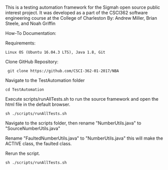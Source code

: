 This is a testing automation framework for the Sigmah open source public interest project. It was developed as a part of the CSCI362 software engineering course at the College of Charleston By: Andrew Miller, Brian Steele, and Noah Griffin

How-To Documentation:

  Requirements:

    Linux OS (Ubuntu 16.04.3 LTS), Java 1.8, Git

  Clone GitHub Repository:

     git clone https://github.com/CSCI-362-01-2017/NBA

  Navigate to the TestAutomation folder

    cd TestAutomation

  Execute scripts/runAllTests.sh to run the source framework and open the html file in the default browser.

    sh ./scripts/runAllTests.sh

  Navigate to the scripts folder, then rename "NumberUtils.java" to "SourceNumberUtils.java"

  Rename "FaultedNumberUtils.java" to "NumberUtils.java" this will make the ACTIVE class, the faulted class. 

  Rerun the script.

    sh ./scripts/runAllTests.sh
